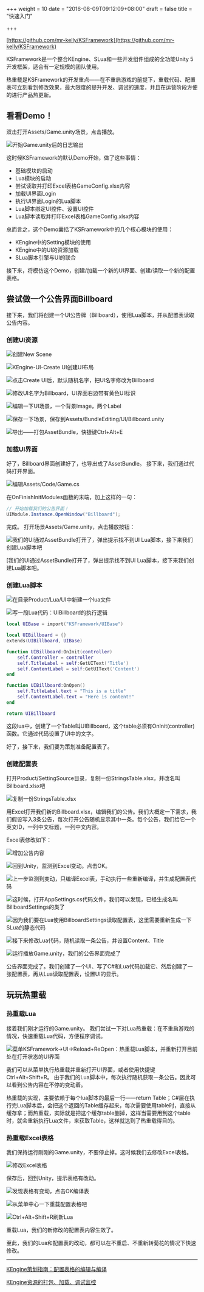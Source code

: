 +++
weight = 10
date = "2016-08-09T09:12:09+08:00"
draft = false
title = "快速入门"

+++

[https://github.com/mr-kelly/KSFramework](https://github.com/mr-kelly/KSFramework)

KSFramework是一个整合KEngine、SLua和一些开发组件组成的全功能Unity 5开发框架，适合有一定规模的团队使用。

热重载是KSFramework的开发重点——在不重启游戏的前提下，重载代码、配置表可立刻看到修改效果，最大限度的提升开发、调试的速度，并且在运营阶段方便的进行产品热更新。


## 看看Demo！

双击打开Assets/Game.unity场景，点击播放。

![开始Game.unity后的日志输出](http://upload-images.jianshu.io/upload_images/1835687-b5116d08675b5b0d.png?imageMogr2/auto-orient/strip%7CimageView2/2/w/1240)

这时候KSFramework的默认Demo开始，做了这些事情：

- 基础模块的启动
- Lua模块的启动
- 尝试读取并打印Excel表格GameConfig.xlsx内容
- 加载UI界面Login
- 执行UI界面Login的Lua脚本
- Lua脚本绑定UI控件、设置UI控件
- Lua脚本读取并打印Excel表格GameConfig.xlsx内容

总而言之，这个Demo囊括了KSFramework中的几个核心模块的使用：

- KEngine中的Setting模块的使用
- KEngine中的UI的资源加载
- SLua脚本引擎与UI的联合

接下来，将模仿这个Demo，创建/加载一个新的UI界面、创建/读取一个新的配置表格。

## 尝试做一个公告界面Billboard

接下来，我们将创建一个UI公告牌（Billboard），使用Lua脚本，并从配置表读取公告内容。

### 创建UI资源
![创建New Scene](http://upload-images.jianshu.io/upload_images/1835687-78c33d2dbb2d34fb.png?imageMogr2/auto-orient/strip%7CimageView2/2/w/1240)


![KEngine-UI-Create UI创建UI布局](http://upload-images.jianshu.io/upload_images/1835687-25dffd06037757b8.png?imageMogr2/auto-orient/strip%7CimageView2/2/w/1240)


![点击Create UI后，默认随机名字，把UI名字修改为Billboard](http://upload-images.jianshu.io/upload_images/1835687-07a7a61c381e89b4.png?imageMogr2/auto-orient/strip%7CimageView2/2/w/1240)


![修改UI名字为Billboard，UI界面右边带有黄色UI标识](http://upload-images.jianshu.io/upload_images/1835687-b3737213af89a494.png?imageMogr2/auto-orient/strip%7CimageView2/2/w/1240)


![编辑一下UI场景，一个背景Image，两个Label](http://upload-images.jianshu.io/upload_images/1835687-25819cee7bfd0b98.png?imageMogr2/auto-orient/strip%7CimageView2/2/w/1240)

![保存一下场景，保存到Assets/BundleEditing/UI/Billboard.unity](http://upload-images.jianshu.io/upload_images/1835687-6d4dae99358884d1.png?imageMogr2/auto-orient/strip%7CimageView2/2/w/1240)


![导出——打包AssetBundle，快捷键Ctrl+Alt+E](http://upload-images.jianshu.io/upload_images/1835687-ae25ea2b174732cd.png?imageMogr2/auto-orient/strip%7CimageView2/2/w/1240)

### 加载UI界面

好了，Billboard界面创建好了，也导出成了AssetBundle。
接下来，我们通过代码打开界面。

![编辑Assets/Code/Game.cs](http://upload-images.jianshu.io/upload_images/1835687-f6ff1f85b4c72c0e.png?imageMogr2/auto-orient/strip%7CimageView2/2/w/1240)

在OnFinishInitModules函数的末端，加上这样的一句：
```csharp
// 开始加载我们的公告界面！
UIModule.Instance.OpenWindow("Billboard");
```

完成。 打开场景Assets/Game.unity，点击播放按钮：

![我们的UI通过AssetBundle打开了，弹出提示找不到UI Lua脚本，接下来我们创建Lua脚本吧](http://upload-images.jianshu.io/upload_images/1835687-e7f38d6b85378bc3.png?imageMogr2/auto-orient/strip%7CimageView2/2/w/1240)

[我们的UI通过AssetBundle打开了，弹出提示找不到UI Lua脚本，接下来我们创建Lua脚本吧。

### 创建Lua脚本


![在目录Product/Lua/UI中新建一个lua文件](http://upload-images.jianshu.io/upload_images/1835687-e2a07506af3ba947.png?imageMogr2/auto-orient/strip%7CimageView2/2/w/1240)


![写一段Lua代码：UIBillboard的执行逻辑](http://upload-images.jianshu.io/upload_images/1835687-fb72415afd39a73a.png?imageMogr2/auto-orient/strip%7CimageView2/2/w/1240)

```lua
local UIBase = import("KSFramework/UIBase")

local UIBillboard = {}
extends(UIBillboard, UIBase)

function UIBillboard:OnInit(controller)
    self.Controller = controller
    self.TitleLabel = self:GetUIText('Title')
    self.ContentLabel = self:GetUIText('Content')
end

function UIBillboard:OnOpen()
    self.TitleLabel.text = "This is a title"
    self.ContentLabel.text = "Here is content!"
end

return UIBillboard
```
这段lua中，创建了一个Table叫UIBillboard，这个table必须有OnInit(controller)函数。它通过代码设置了UI中的文字。

好了，接下来，我们要为策划准备配置表了。

### 创建配置表

打开Product/SettingSource目录，复制一份StringsTable.xlsx，并改名叫Billboard.xlsx吧

![复制一份StringsTable.xlsx](http://upload-images.jianshu.io/upload_images/1835687-b854b326a8046966.png?imageMogr2/auto-orient/strip%7CimageView2/2/w/1240)

用Excel打开我们新的Billboard.xlsx，编辑我们的公告。我们大概定一下需求，我们假设写入3条公告，每次打开公告随机显示其中一条。每个公告，我们给它一个英文ID，一列中文标题，一列中文内容。

Excel表修改如下：

![增加公告内容](http://upload-images.jianshu.io/upload_images/1835687-78cbcf4e26f0da94.png?imageMogr2/auto-orient/strip%7CimageView2/2/w/1240)


![回到Unity，监测到Excel变动。点击OK。](http://upload-images.jianshu.io/upload_images/1835687-037c1801a8f40556.png?imageMogr2/auto-orient/strip%7CimageView2/2/w/1240)


![上一步监测到变动，只编译Excel表，手动执行一些重新编译，并生成配置表代码](http://upload-images.jianshu.io/upload_images/1835687-d83b8167e76faddd.png?imageMogr2/auto-orient/strip%7CimageView2/2/w/1240)

![这时候，打开AppSettings.cs代码文件，我们可以发现，已经生成名叫BillboardSettings的类了](http://upload-images.jianshu.io/upload_images/1835687-b254b8c1f1b64224.png?imageMogr2/auto-orient/strip%7CimageView2/2/w/1240)


![因为我们要在Lua使用BillboardSettings读取配置表，这里需要重新生成一下SLua的静态代码](http://upload-images.jianshu.io/upload_images/1835687-a9bdf5d0c5c410db.png?imageMogr2/auto-orient/strip%7CimageView2/2/w/1240)


![接下来修改Lua代码，随机读取一条公告，并设置Content、Title](http://upload-images.jianshu.io/upload_images/1835687-1bb462980f923226.png?imageMogr2/auto-orient/strip%7CimageView2/2/w/1240)


![运行播放Game.unity，我们的公告界面完成了](http://upload-images.jianshu.io/upload_images/1835687-9603f6d7c2f1b679.png?imageMogr2/auto-orient/strip%7CimageView2/2/w/1240)

公告界面完成了。我们创建了一个UI、写了C#和Lua代码加载它、然后创建了一张配置表，再从Lua读取配置表，设置UI的显示。

## 玩玩热重载

### 热重载Lua
接着我们刚才运行的Game.unity。 我们尝试一下对Lua热重载：在不重启游戏的情况，快速重载Lua代码，方便程序调试。


![菜单KSFramework->UI->Reload+ReOpen：热重载Lua脚本，并重新打开目前处在打开状态的UI界面](http://upload-images.jianshu.io/upload_images/1835687-efd4bb9bf9496776.png?imageMogr2/auto-orient/strip%7CimageView2/2/w/1240)

我们可以从菜单执行热重载并重新打开UI界面，或者使用快捷键Ctrl+Alt+Shift+R。
由于我们的Lua脚本中，每次执行随机获取一条公告。因此可以看到公告内容在不停的变动着。

热重载的实现，主要依赖于每个lua脚本的最后一行——return Table；C#层在执行完Lua脚本后，会把这个返回的Table缓存起来，每次需要使用table时，直接从缓存拿；而热重载，实际就是把这个缓存table删掉，这样当需要用到这个table时，就会重新执行Lua文件，来获取Table，这样就达到了热重载得目的。

### 热重载Excel表格

我们保持运行刚刚的Game.unity，不要停止掉。这时候我们去修改Excel表格。

![修改Excel表格](http://upload-images.jianshu.io/upload_images/1835687-a5aa9b523ad7c4b6.png?imageMogr2/auto-orient/strip%7CimageView2/2/w/1240)

保存后，回到Unity，提示表格有改动。

![发现表格有变动，点击OK编译表](http://upload-images.jianshu.io/upload_images/1835687-790e24f195b85f44.png?imageMogr2/auto-orient/strip%7CimageView2/2/w/1240)


![从菜单中心一下重载配置表格吧](http://upload-images.jianshu.io/upload_images/1835687-3e3bf9af96089576.png?imageMogr2/auto-orient/strip%7CimageView2/2/w/1240)


![Ctrl+Alt+Shift+R刷新Lua](http://upload-images.jianshu.io/upload_images/1835687-2622e03d3d1c7ea9.png?imageMogr2/auto-orient/strip%7CimageView2/2/w/1240)

重载Lua，我们的新修改的配置表内容生效了。

至此，我们的Lua和配置表的改动，都可以在不重启、不重新转菊花的情况下快速修改。



---------------------------


[KEngine策划指南：配置表格的编辑与编译](http://www.jianshu.com/p/ead1a148b504)

[KEngine资源的打包、加载、调试监控](http://www.jianshu.com/p/ce3b5d0bdf8c)
